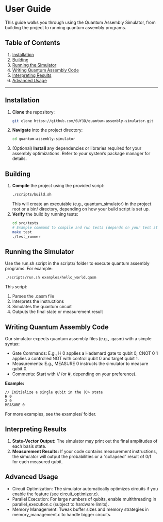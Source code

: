 # User Guide

This guide walks you through using the Quantum Assembly Simulator, from building the project to running quantum assembly programs.

## Table of Contents
1. [Installation](#installation)
2. [Building](#building)
3. [Running the Simulator](#running-the-simulator)
4. [Writing Quantum Assembly Code](#writing-quantum-assembly-code)
5. [Interpreting Results](#interpreting-results)
6. [Advanced Usage](#advanced-usage)

---

## Installation

1. **Clone** the repository:
   ```bash
   git clone https://github.com/6UY3D/quantum-assembly-simulator.git
2. **Navigate** into the project directory:
   ```bash
   cd quantum-assembly-simulator
3. (Optional) **Install** any dependencies or libraries required for your assembly optimizations. Refer to your system’s package manager for details.

## Building
1. **Compile** the project using the provided script:
   ```bash
   ./scripts/build.sh
    ```
   This will create an executable (e.g., quantum_simulator) in the project root or a bin/ directory, depending on how your build script is set up.
2. **Verify** the build by running tests:
   ```bash
   cd src/tests
   # Example command to compile and run tests (depends on your test structure)
   make test
   ./test_runner

## Running the Simulator
Use the run.sh script in the scripts/ folder to execute quantum assembly programs. For example:
   ```bash
   ./scripts/run.sh examples/hello_world.qasm
   ```

This script:

1. Parses the .qasm file
2. Interprets the instructions
3. Simulates the quantum circuit
4. Outputs the final state or measurement result

## Writing Quantum Assembly Code
Our simulator expects quantum assembly files (e.g., .qasm) with a simple syntax:

- Gate Commands: E.g., H 0 applies a Hadamard gate to qubit 0, CNOT 0 1 applies a controlled NOT with control qubit 0 and target qubit 1.
- Measurements: E.g., MEASURE 0 instructs the simulator to measure qubit 0.
- Comments: Start with // (or #, depending on your preference).

**Example:**
   ```plaintext
   // Initialize a single qubit in the |0> state
   H 0
   X 0
   MEASURE 0
   ```
For more examples, see the examples/ folder.

## Interpreting Results
1. **State-Vector Output:** The simulator may print out the final amplitudes of each basis state.
2. **Measurement Results:** If your code contains measurement instructions, the simulator will output the probabilities or a “collapsed” result of 0/1 for each measured qubit.

## Advanced Usage
- Circuit Optimization: The simulator automatically optimizes circuits if you enable the feature (see circuit_optimizer.c).
- Parallel Execution: For large numbers of qubits, enable multithreading in parallel_execution.c (subject to hardware limits).
- Memory Management: Tweak buffer sizes and memory strategies in memory_management.c to handle bigger circuits.

